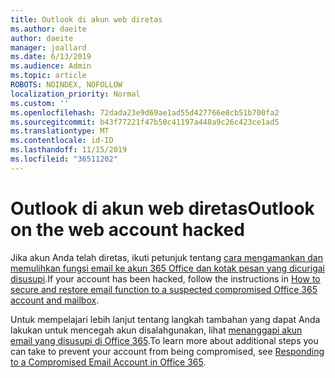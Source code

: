 ```yaml
---
title: Outlook di akun web diretas
ms.author: daeite
author: daeite
manager: joallard
ms.date: 6/13/2019
ms.audience: Admin
ms.topic: article
ROBOTS: NOINDEX, NOFOLLOW
localization_priority: Normal
ms.custom: ''
ms.openlocfilehash: 72dada23e9d69ae1ad55d427766e8cb51b700fa2
ms.sourcegitcommit: b43f77221f47b50c41197a448a9c26c423ce1ad5
ms.translationtype: MT
ms.contentlocale: id-ID
ms.lasthandoff: 11/15/2019
ms.locfileid: "36511202"
---
```

# <a name="outlook-on-the-web-account-hacked"></a><span data-ttu-id="78fb3-102">Outlook di akun web diretas</span><span class="sxs-lookup"><span data-stu-id="78fb3-102">Outlook on the web account hacked</span></span>

<span data-ttu-id="78fb3-103">Jika akun Anda telah diretas, ikuti petunjuk tentang [cara mengamankan dan memulihkan fungsi email ke akun 365 Office dan kotak pesan yang dicurigai disusupi](https://docs.microsoft.com/office365/securitycompliance/responding-to-a-compromised-email-account#how-to-secure-and-restore-email-function-to-a-suspected-compromised-office-365-account-and-mailbox).</span><span class="sxs-lookup"><span data-stu-id="78fb3-103">If your account has been hacked, follow the instructions in [How to secure and restore email function to a suspected compromised Office 365 account and mailbox](https://docs.microsoft.com/office365/securitycompliance/responding-to-a-compromised-email-account#how-to-secure-and-restore-email-function-to-a-suspected-compromised-office-365-account-and-mailbox).</span></span>

<span data-ttu-id="78fb3-104">Untuk mempelajari lebih lanjut tentang langkah tambahan yang dapat Anda lakukan untuk mencegah akun disalahgunakan, lihat [menanggapi akun email yang disusupi di Office 365](https://docs.microsoft.com/office365/securitycompliance/responding-to-a-compromised-email-account).</span><span class="sxs-lookup"><span data-stu-id="78fb3-104">To learn more about additional steps you can take to prevent your account from being compromised, see [Responding to a Compromised Email Account in Office 365](https://docs.microsoft.com/office365/securitycompliance/responding-to-a-compromised-email-account).</span></span>